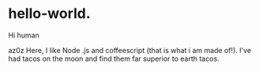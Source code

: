 # hello-world.

Hi human

az0z Here, I like Node .js and coffeescript (that is what i am made of!).
I've had tacos on the moon and find them far superior to earth tacos.
